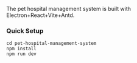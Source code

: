 The pet hospital management system is built with Electron+React+Vite+Antd.

### Quick Setup
```
cd pet-hospital-management-system
npm install
npm run dev
```


